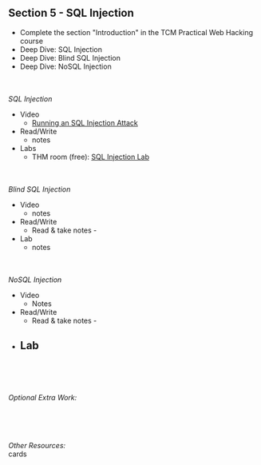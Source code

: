 ## **Section 5 - SQL Injection** <br>
- Complete the section "Introduction" in the TCM Practical Web Hacking course
- Deep Dive: SQL Injection
- Deep Dive: Blind SQL Injection
- Deep Dive: NoSQL Injection
<br><br><br>

*SQL Injection*
- Video
   - <a href="https://www.youtube.com/watch?v=ciNHn38EyRc&t=1s">Running an SQL Injection Attack</a>
- Read/Write
   - notes
- Labs
   - THM room (free): <a href="https://tryhackme.com/r/room/sqlilab">SQL Injection Lab</a>
<br><br><br>

*Blind SQL Injection*
- Video
   - notes
- Read/Write
   - Read & take notes - 
- Lab
   - notes
<br><br><br>

*NoSQL Injection*
- Video
   - Notes
- Read/Write
   - Read & take notes - 
- Lab
  - 
<br><br><br>

*Optional Extra Work:* <br>

<br><br><br>

*Other Resources:* <br>
cards
